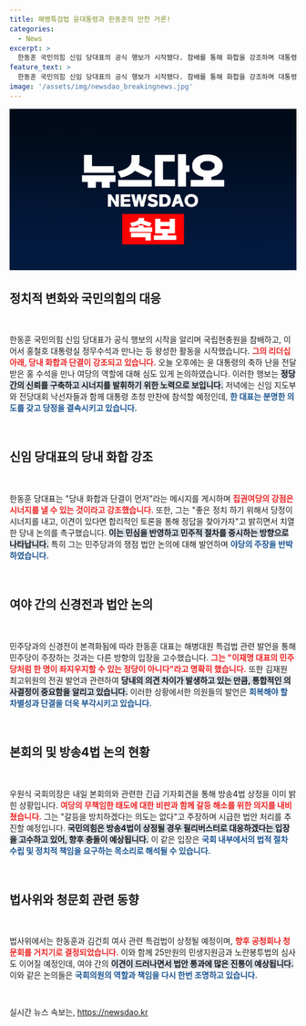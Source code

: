 ```yaml
---
title: 해병특검법 윤대통령과 한동훈의 만찬 거론!
categories:
  - News
excerpt: >
  한동훈 국민의힘 신임 당대표의 공식 행보가 시작됐다. 참배를 통해 화합을 강조하며 대통령과의 만찬을 앞둔 그는 민주당과의 쟁점 법안 신경전이 가열될 전망이다. 클릭하여 자세한 소식을 만나보세요!
feature_text: >
  한동훈 국민의힘 신임 당대표의 공식 행보가 시작됐다. 참배를 통해 화합을 강조하며 대통령과의 만찬을 앞둔 그는 민주당과의 쟁점 법안 신경전이 가열될 전망이다. 클릭하여 자세한 소식을 만나보세요!
image: '/assets/img/newsdao_breakingnews.jpg'
---
```


<p><img src="/assets/img/newsdao_breakingnews.jpg" alt="ranknews 속보" /></p>

<h2 data-ke-size="size26">정치적 변화와 국민의힘의 대응</h2>

<p data-ke-size="size16">&nbsp;</p>

<p>한동훈 국민의힘 신임 당대표가 공식 행보의 시작을 알리며 국립현충원을 참배하고, 이어서 홍철호 대통령실 정무수석과 만나는 등 왕성한 활동을 시작했습니다. <b><span style="color: #ee2323;">그의 리더십 아래, 당내 화합과 단결이 강조되고 있습니다.</span></b> 오늘 오후에는 윤 대통령의 축하 난을 전달받은 홍 수석을 만나 여당의 역할에 대해 심도 있게 논의하였습니다. 이러한 행보는 <b><span style="background-color: #21538527;">정당 간의 신뢰를 구축하고 시너지를 발휘하기 위한 노력으로 보입니다.</span></b> 저녁에는 신임 지도부와 전당대회 낙선자들과 함께 대통령 초청 만찬에 참석할 예정인데, <b><span style="color: #1a5490;">한 대표는 분명한 의도를 갖고 당정을 결속시키고 있습니다.</span></b></p>

<p data-ke-size="size16">&nbsp;</p>

<h2 data-ke-size="size26">신임 당대표의 당내 화합 강조</h2>

<p data-ke-size="size16">&nbsp;</p>

<p>한동훈 당대표는 "당내 화합과 단결이 먼저"라는 메시지를 게시하며 <b><span style="color: #ee2323;">집권여당의 강점은 시너지를 낼 수 있는 것이라고 강조했습니다.</span></b> 또한, 그는 "좋은 정치 하기 위해서 당정이 시너지를 내고, 이견이 있다면 합리적인 토론을 통해 정답을 찾아가자"고 밝히면서 치열한 당내 논의를 촉구했습니다. <b><span style="background-color: #21538527;">이는 민심을 반영하고 민주적 절차를 중시하는 방향으로 나타납니다.</span></b> 특히 그는 민주당과의 쟁점 법안 논의에 대해 발언하며 <b><span style="color: #1a5490;">야당의 주장을 반박하였습니다.</span></b></p>

<p data-ke-size="size16">&nbsp;</p>

<h2 data-ke-size="size26">여야 간의 신경전과 법안 논의</h2>

<p data-ke-size="size16">&nbsp;</p>

<p>민주당과의 신경전이 본격화됨에 따라 한동훈 대표는 해병대원 특검법 관련 발언을 통해 민주당이 주장하는 것과는 다른 방향의 입장을 고수했습니다. <b><span style="color: #ee2323;">그는 "이재명 대표의 민주당처럼 한 명이 좌지우지할 수 있는 정당이 아니다"라고 명확히 했습니다.</span></b> 또한 김재원 최고위원의 전권 발언과 관련하여 <b><span style="background-color: #21538527;">당내의 의견 차이가 발생하고 있는 만큼, 통합적인 의사결정이 중요함을 알리고 있습니다.</span></b> 이러한 상황에서한 의원들의 발언은 <b><span style="color: #1a5490;">회복해야 할 차별성과 단결을 더욱 부각시키고 있습니다.</span></b></p>

<p data-ke-size="size16">&nbsp;</p>

<h2 data-ke-size="size26">본회의 및 방송4법 논의 현황</h2>

<p data-ke-size="size16">&nbsp;</p>

<p>우원식 국회의장은 내일 본회의와 관련한 긴급 기자회견을 통해 방송4법 상정을 이미 밝힌 상황입니다. <b><span style="color: #ee2323;">여당의 무책임한 태도에 대한 비판과 함께 갈등 해소를 위한 의지를 내비쳤습니다.</span></b> 그는 "갈등을 방치하겠다는 의도는 없다"고 주장하며 시급한 법안 처리를 추진할 예정입니다. <b><span style="background-color: #21538527;">국민의힘은 방송4법이 상정될 경우 필리버스터로 대응하겠다는 입장을 고수하고 있어, 향후 충돌이 예상됩니다.</span></b> 이 같은 입장은 <b><span style="color: #1a5490;">국회 내부에서의 법적 절차 수립 및 정치적 책임을 요구하는 목소리로 해석될 수 있습니다.</span></b></p>

<p data-ke-size="size16">&nbsp;</p>

<h2 data-ke-size="size26">법사위와 청문회 관련 동향</h2>

<p data-ke-size="size16">&nbsp;</p>

<p>법사위에서는 한동훈과 김건희 여사 관련 특검법이 상정될 예정이며, <b><span style="color: #ee2323;">향후 공청회나 청문회를 거치기로 결정되었습니다.</span></b> 이와 함께 25만원의 민생지원금과 노란봉투법의 심사도 이어질 예정인데, 여야 간의 <b><span style="background-color: #21538527;">이견이 드러나면서 법안 통과에 많은 진통이 예상됩니다.</span></b> 이와 같은 논의들은 <b><span style="color: #1a5490;">국회의원의 역할과 책임을 다시 한번 조명하고 있습니다.</span></b></p>

<p data-ke-size="size16">&nbsp;</p>
실시간 뉴스 속보는, <a href="https://newsdao.kr" rel="dofollow">https://newsdao.kr</a>


